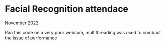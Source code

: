 # Facial Recognition attendace
November 2022

Ran this code on a very poor webcam, multithreading was used to combact the issue of performance

